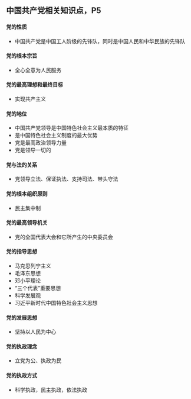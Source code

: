 ## 中国共产党相关知识点，P5

#### 党的性质

- 中国共产党是中国工人阶级的先锋队，同时是中国人民和中华民族的先锋队

#### 党的根本宗旨

- 全心全意为人民服务

#### 党的最高理想和最终目标

- 实现共产主义

#### 党的地位

- 中国共产党领导是中国特色社会主义最本质的特征
- 是中国特色社会主义制度的最大优势
- 党是最高政治领导力量
- 党是领导一切的

#### 党与法的关系

- 党领导立法、保证执法、支持司法、带头守法

#### 党的根本组织原则

- 民主集中制

#### 党的最高领导机关

- 党的全国代表大会和它所产生的中央委员会

#### 党的指导思想

- 马克思列宁主义
- 毛泽东思想
- 邓小平理论
- “三个代表”重要思想
- 科学发展观
- 习近平新时代中国特色社会主义思想

#### 党的发展思想

- 坚持以人民为中心

#### 党的执政理念

- 立党为公、执政为民

#### 党的执政方式

- 科学执政，民主执政，依法执政
